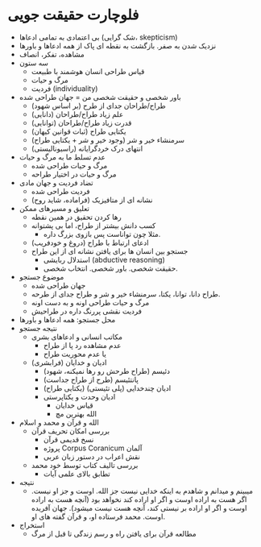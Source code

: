 # فلوچارت حقیقت جویی

- بی اعتمادی به تمامی ادعاها (شک گرایی،‌ skepticism)
- نزدیک شدن به صفر. بازگشت به نقطه ای پاک از همه ادعاها و باورها
- مشاهده، تفکر،‌ انصاف
- سه ستون
  - قیاس طراحی انسان هوشمند با طبیعت
  - مرگ و حیات
  - فردیت (individuality)
- باور شخصی و حقیقت شخصی من = جهان طراحی شده
  - طراح/طراحان جدای از طرح (بر اساس شهود)
  - علم زیاد طراح/طراحان (دانایی)
  - قدرت زیاد طراح/طراحان (توانایی)
  - یکتایی طراح (ثبات قوانین کیهان)
  - سرمنشاء خیر و شر (وجود خیر و شر + یکتایی طراح)
  - انتهای درک خردگرایانه (راسیونالیستی)
- عدم تسلط ما به مرگ و حیات
  - مرگ و حیات طراحی شده
  - مرگ و حیات در اختیار طراحه
- تضاد فردیت و جهان مادی
  - فردیت طراحی شده
  - نشانه ای از متافیزیک (فراماده، شاید روح)
- تعلیق و مسیرهای ممکن
  - رها کردن تحقیق در همین نقطه
  - کسب دانش بیشتر از طراح، اما بی پشتوانه
    - مثلا چون تواناست پس بازوی بزرگ داره. 
  - ادعای ارتباط با طراح (دروغ و خودفریب)
  - جستجو بین انسان ها برای یافتن نشانه ای از این طراح
    - استدلال ربایشی (abductive reasoning)
    - حقیقت شخصی. باور شخصی. انتخاب شخصی.
- موضوع جستجو
  - جهان طراحی شده
  - طراح دانا، توانا، یکتا، سرمنشاء خیر و شر و طراح جدای از طرحه.
  - مرگ و حیات طراحی اونه و به دست اونه
  - فردیت نقشی پررنگ داره در طراحیش
- محل جستجو:‌ همه ادعاها و باورها
- نتیجه جستجو
  - مکاتب انسانی و ادعاهای بشری
    - عدم مشاهده رد پا از طراح
    - یا عدم محوریت طراح
  - ادیان و خدایان (فرابشری)
    - دئیسم (طراح طرحش رو رها نمیکنه، شهود)
    - پانتئیسم (طرح از طراح جداست)
    - ادیان چندخدایی (پلی تئیستی) (یکتایی طراح)
    - ادیان وحدت و یکتاپرستی
      - قیاس خدایان
      - الله بهترین مچ
- الله و قرآن و محمد و اسلام
  - بررسی امکان تحریف قرآن
    - نسخ قدیمی قرآن
    - پروژه Corpus Coranicum آلمان
    - نقش اعراب در دستور زبان عربی
  - بررسی تالیف کتاب توسط خود محمد
    - تطابق بالای علمی آیات
- نتیجه
  - میبینم و میدانم و شاهدم به اینکه خدایی نیست جز الله. اوست و جز او نیست. اگر هست به اراده اوست و اگر او اراده کند نخواهد بود (آنچه هست به اراده اوست و اگر او اراده بر نیستی کند، آنچه هست نیست میشود). جهان آفریده اوست. محمد فرستاده او، و قرآن گفته های او.
- استخراج
  - مطالعه قرآن برای یافتن راه و رسم زندگی تا قبل از مرگ
